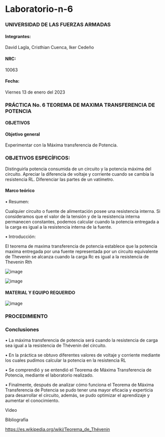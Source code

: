 # Laboratorio-n-6
### UNIVERSIDAD DE LAS FUERZAS ARMADAS 

#### Integrantes:

David Lagla, Cristhian Cuenca, Iker Cedeño
 
#### NRC:

10063

#### Fecha:

Viernes 13 de enero del 2023

### PRÁCTICA No. 6 TEOREMA DE MAXIMA TRANSFERENCIA DE POTENCIA 

#### OBJETIVOS 

#### Objetivo general

Experimentar con la Máxima transferencia de Potencia.

### OBJETIVOS ESPECÍFICOS:

Distinguirla potencia consumida de un circuito y la potencia máxima del circuito.
Apreciar la diferencia de voltaje y corriente cuando se cambia la resistencia RL.
Diferenciar las partes de un vatímetro.

#### Marco teórico

•	Resumen:

Cualquier circuito o fuente de alimentación posee una resistencia interna. Si consideramos que el valor de la tensión y de la resistencia interna permanecen constantes, podemos calcular cuando la potencia entregada a la carga es igual a la resistencia interna de la fuente.

•	Introducción:

El teorema de maxima transferencia de potencia establece que la potencia maxima entregada por una fuente representada por un circuito equivalente de Thevenin se alcanza cuando la carga Rc es igual a la resistencia de Thevenin Rth

![image](https://user-images.githubusercontent.com/117695777/212234546-d9be9c60-148e-415d-84f4-b455be02dbf6.png)

![image](https://user-images.githubusercontent.com/117695777/212234804-b7f589ec-2088-45ea-8eff-f174602f2751.png)

#### MATERIAL Y EQUIPO REQUERIDO

![image](https://user-images.githubusercontent.com/117695777/212234897-197c0551-db22-4ead-bd15-aa3caa2c05a6.png)

### PROCEDIMIENTO



### Conclusiones

•	La máxima transferencia de potencia será cuando la resistencia de carga sea igual a la resistencia de Thévenin del circuito.

•	En la práctica se obtuvo diferentes valores de voltaje y corriente mediante los cuales pudimos calcular la potencia en la resistencia RL

•	Se comprendió y se entendió el Teorema de Máxima Transferencia de Potencia, mediante el laboratorio realizado.

•	Finalmente, después de analizar cómo funciona el Teorema de Máxima Transferencia de Potencia se pudo tener una mayor eficacia y experticia para desarrollar el circuito, además, se pudo optimizar el aprendizaje y aumentar el conocimiento.

Video 



Bibliografia

https://es.wikipedia.org/wiki/Teorema_de_Thévenin
